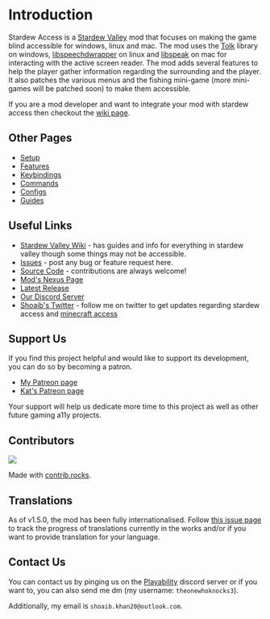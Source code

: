 # Introduction

Stardew Access is a [Stardew Valley](https://stardewvalley.net/) mod that focuses on making the game blind accessible for windows, linux and mac.
The mod uses the [Tolk](https://github.com/ndarilek/tolk) library on windows, [libspeechdwrapper](https://github.com/khanshoaib3/libspeechdwrapper) on linux and [libspeak](https://github.com/Flameborn/libspeak) on mac for interacting with the active screen reader.
The mod adds several features to help the player gather information regarding the surrounding and the player.
It also patches the various menus and the fishing mini-game (more mini-games will be patched soon) to make them accessible.

If you are a mod developer and want to integrate your mod with stardew access then checkout the [wiki page](https://github.com/khanshoaib3/stardew-access/wiki).

## Other Pages

- [Setup](setup.md)
- [Features](features.md)
- [Keybindings](keybindings.md)
- [Commands](commands.md)
- [Configs](config.md)
- [Guides](guides.md)

## Useful Links

- [Stardew Valley Wiki](https://stardewvalleywiki.com/Stardew_Valley_Wiki) - has guides and info for everything in stardew valley though some things may not be accessible.
- [Issues](https://github.com/khanshoaib3/stardew-access/issues) - post any bug or feature request here.
- [Source Code](https://github.com/khanshoaib3/stardew-access) - contributions are always welcome!
- [Mod's Nexus Page](https://www.nexusmods.com/stardewvalley/mods/16205)
- [Latest Release](https://github.com/khanshoaib3/stardew-access/releases/latest)
- [Our Discord Server](https://discord.gg/yQjjsDqWQX)
- [Shoaib's Twitter](https://twitter.com/shoaib_mk0) - follow me on twitter to get updates regarding stardew access and [minecraft access](https://github.com/khanshoaib3/minecraft-access)

## Support Us

If you find this project helpful and would like to support its development, you can do so by becoming a patron.

- [My Patreon page](https://www.patreon.com/shoaibkhan)
- [Kat's Patreon page](https://www.patreon.com/BlindSighted)

Your support will help us dedicate more time to this project as well as other future gaming a11y projects. 

## Contributors

<a href="https://github.com/khanshoaib3/stardew-access/graphs/contributors">
  <img src="https://contrib.rocks/image?repo=khanshoaib3/stardew-access" />
</a>

Made with [contrib.rocks](https://contrib.rocks).

## Translations

As of v1.5.0, the mod has been fully internationalised.
Follow [this issue page](https://github.com/khanshoaib3/stardew-access/issues/182) to track the progress of
translations currently in the works and/or if you want to provide translation for your language.

## Contact Us

You can contact us by pinging us on the [Playability](https://discord.gg/yQjjsDqWQX) discord server
or if you want to, you can also send me dm (my username: `theonewhoknocks3`).

Additionally, my email is `shoaib.khan20@outlook.com`.
